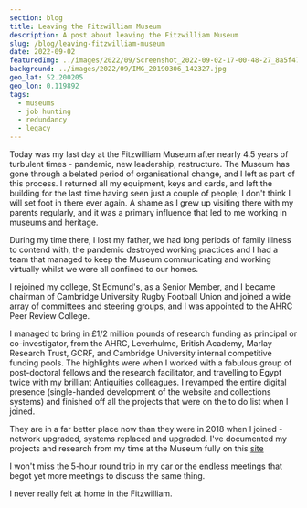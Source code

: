 ```yaml
---
section: blog
title: Leaving the Fitzwilliam Museum
description: A post about leaving the Fitzwilliam Museum
slug: /blog/leaving-fitzwilliam-museum
date: 2022-09-02
featuredImg: ../images/2022/09/Screenshot_2022-09-02-17-00-48-27_8a5f4726f7453c77b8d93615cedb556d.jpg
background: ../images/2022/09/IMG_20190306_142327.jpg
geo_lat: 52.200205
geo_lon: 0.119892
tags:
  - museums
  - job hunting
  - redundancy
  - legacy
---
```

Today was my last day at the Fitzwilliam Museum after nearly 4.5 years of turbulent times - pandemic, new leadership, restructure. The Museum 
has gone through a belated period of organisational change, and I left as part of this process. I 
returned all my equipment, keys and cards, and left the building for the last time having seen just a couple of people; I don't think I will
set foot in there ever again. A shame as I grew up visiting there with my parents regularly, and it 
was a primary influence that led to me working in museums and heritage. 

During my time there, I lost my father, we had long periods of family illness to contend with, the pandemic
destroyed working practices and I had a team that managed to keep the Museum communicating and working virtually whilst we were all confined 
to our homes. 

I rejoined my college, St Edmund's, as a Senior Member, and I became chairman of Cambridge University Rugby Football Union and joined a
wide array of committees and steering groups, and I was appointed to the AHRC Peer Review College. 

I managed to bring in £1/2 million pounds of research funding as principal or co-investigator, from the AHRC, Leverhulme, British Academy,
Marlay Research Trust, GCRF, and Cambridge University internal competitive funding pools. The highlights were when I worked with a fabulous group 
of post-doctoral fellows and the research facilitator, and travelling to Egypt twice with my brilliant Antiquities colleagues. I revamped the entire 
digital presence (single-handed development of the website and collections systems) and finished off all the projects that were on the to do list when I joined. 

They are in a far better place now than they were in 2018 when I joined - network upgraded,
systems replaced and upgraded. I've documented my projects and research from my time at the Museum fully on this [site](/content/projectsprojects)

I won't miss the 5-hour round trip in my car or the endless meetings that begot yet more meetings to discuss the same thing.

I never really felt at home in the Fitzwilliam.

